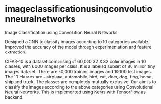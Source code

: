 # imageclassificationusingconvolutionneuralnetworks

Image Classification using Convolution Neural Networks

Designed a CNN to classify images according to 10 categories available. Improved the accuracy of the model through experimentation and feature extraction. 

CIFAR-10 is a dataset comprising of 60,000 32 X 32 color images in 10 classes, with 6000 images per class. It is a labeled subset of 80 million tiny images dataset. 
There are 50,000 training images and 10000 test images. The 10 classes are – airplane, automobile, bird, cat, deer, dog, frog, horse, ship and truck. 
The classes are completely mutually exclusive. Our aim is to classify the images according to the above categories using Convolutional Neural Networks. 
This is implemented using Keras with TensorFlow as backend.
